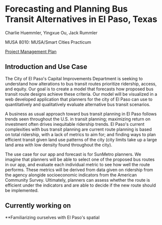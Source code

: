# Forecasting and Planning Bus Transit Alternatives in El Paso, Texas

Charlie Huemmler, Yingxue Ou, Jack Rummler

MUSA 8010: MUSA/Smart Cities Practicum

[Project Management Plan](https://app.asana.com/share/upenn/el-paso-bus-network/954156542840469/88a09fa57363c5dfd65b5cf3e9ae6445)

## Introduction and Use Case

The City of El Paso's Capital Improvements Department is seeking to understand how alterations to bus transit routes prioritize ridership, access, and equity. Our goal is to create a model that forecasts how proposed bus transit route designs achieve these criteria. Our model will be visualized in a web developed application that planners for the city of El Paso can use to quantitatively and qualitatively evaluate alternative bus transit scenarios.

A business as usual approach toward bus transit planning in El Paso follows trends seen throughout the U.S. in transit planning; maximizing return on investment often drives inequitable ridership trends. El Paso's current complexities with bus transit planning are current route planning is based on total ridership, with a lack of metrics to aim for; and finding ways to plan efficient transit given land use patterns of the city (city limits take up a large land area with low density found throughout the city). 

The use case for our app and forecast is for SunMetro planners. We imagine that planners will be able to select one of the proposed bus routes in our app, and evaluate each individual metric to see how well the route performs. These metrics will be derived from data given on ridership from the agency alongide socioeconomic indicators from the American Community Survey. Ultimately, planners can assess whether the route is efficient under the indicators and are able to decide if the new route should be implemented.

## Currently working on

**Familiarizing ourselves with El Paso's spatial 
